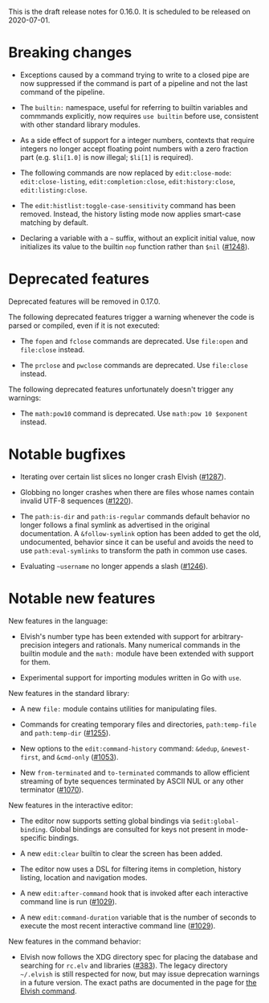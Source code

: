 This is the draft release notes for 0.16.0. It is scheduled to be released on
2020-07-01.

# Breaking changes

-   Exceptions caused by a command trying to write to a closed pipe are now
    suppressed if the command is part of a pipeline and not the last command of
    the pipeline.

-   The `builtin:` namespace, useful for referring to builtin variables and
    commmands explicitly, now requires `use builtin` before use, consistent with
    other standard library modules.

-   As a side effect of support for a integer numbers, contexts that require
    integers no longer accept floating point numbers with a zero fraction part
    (e.g. `$li[1.0]` is now illegal; `$li[1]` is required).

-   The following commands are now replaced by `edit:close-mode`:
    `edit:close-listing`, `edit:completion:close`, `edit:history:close`,
    `edit:listing:close`.

-   The `edit:histlist:toggle-case-sensitivity` command has been removed.
    Instead, the history listing mode now applies smart-case matching by
    default.

-   Declaring a variable with a `~` suffix, without an explicit initial value,
    now initializes its value to the builtin `nop` function rather than `$nil`
    ([#1248](https://b.elv.sh/1248)).

# Deprecated features

Deprecated features will be removed in 0.17.0.

The following deprecated features trigger a warning whenever the code is parsed
or compiled, even if it is not executed:

-   The `fopen` and `fclose` commands are deprecated. Use `file:open` and
    `file:close` instead.

-   The `prclose` and `pwclose` commands are deprecated. Use `file:close`
    instead.

The following deprecated features unfortunately doesn't trigger any warnings:

-   The `math:pow10` command is deprecated. Use `math:pow 10 $exponent` instead.

# Notable bugfixes

-   Iterating over certain list slices no longer crash Elvish
    ([#1287](https://b.elv.sh/1287)).

-   Globbing no longer crashes when there are files whose names contain invalid
    UTF-8 sequences ([#1220](https://b.elv.sh/1220)).

-   The `path:is-dir` and `path:is-regular` commands default behavior no longer
    follows a final symlink as advertised in the original documentation. A
    `&follow-symlink` option has been added to get the old, undocumented,
    behavior since it can be useful and avoids the need to use
    `path:eval-symlinks` to transform the path in common use cases.

*   Evaluating `~username` no longer appends a slash
    ([#1246](https://b.elv.sh/1246)).

# Notable new features

New features in the language:

-   Elvish's number type has been extended with support for arbitrary-precision
    integers and rationals. Many numerical commands in the builtin module and
    the `math:` module have been extended with support for them.

-   Experimental support for importing modules written in Go with `use`.

New features in the standard library:

-   A new `file:` module contains utilities for manipulating files.

-   Commands for creating temporary files and directories, `path:temp-file` and
    `path:temp-dir` ([#1255](https://b.elv.sh/1255)).

-   New options to the `edit:command-history` command: `&dedup`,
    `&newest-first`, and `&cmd-only` ([#1053](https://b.elv.sh/1053)).

-   New `from-terminated` and `to-terminated` commands to allow efficient
    streaming of byte sequences terminated by ASCII NUL or any other terminator
    ([#1070](https://b.elv.sh/1070)).

New features in the interactive editor:

-   The editor now supports setting global bindings via `$edit:global-binding`.
    Global bindings are consulted for keys not present in mode-specific
    bindings.

-   A new `edit:clear` builtin to clear the screen has been added.

-   The editor now uses a DSL for filtering items in completion, history
    listing, location and navigation modes.

-   A new `edit:after-command` hook that is invoked after each interactive
    command line is run ([#1029](https://b.elv.sh/1029)).

-   A new `edit:command-duration` variable that is the number of seconds to
    execute the most recent interactive command line
    ([#1029](https://b.elv.sh/1029)).

New features in the command behavior:

-   Elvish now follows the XDG directory spec for placing the database and
    searching for `rc.elv` and libraries ([#383](https://b.elv.sh/383)). The
    legacy directory `~/.elvish` is still respected for now, but may issue
    deprecation warnings in a future version. The exact paths are documented in
    the page for [the Elvish command](https://elv.sh/ref/command.html).
